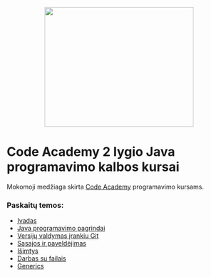 <p align="center">
  <img width="334" height="269" src="./CALogo.png">
</p>

# Code Academy 2 lygio Java programavimo kalbos kursai
Mokomoji medžiaga skirta [Code Academy](https://www.codeacademy.lt/) programavimo kursams. 

### Paskaitų temos:
- [Įvadas](/introduction)
- [Java programavimo pagrindai](/java-basics)
- [Versijų valdymas įrankiu Git](/vsc-basics-with-git)
- [Sąsajos ir paveldėjimas](/inheritance)
- [Išimtys](/exceptions)
- [Darbas su failais](/files)
- [Generics](/generics)
